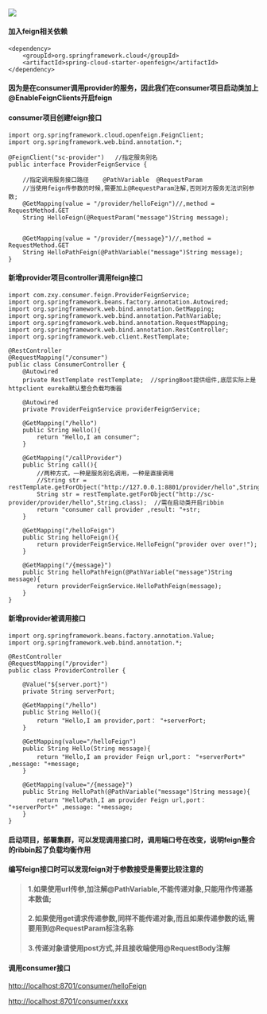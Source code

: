 #### ![](/assets/feign与restTemplate.png)

#### 加入feign相关依赖

```
<dependency>
    <groupId>org.springframework.cloud</groupId>
    <artifactId>spring-cloud-starter-openfeign</artifactId>
</dependency>
```

#### 因为是在consumer调用provider的服务，因此我们在consumer项目启动类加上@EnableFeignClients开启feign

#### consumer项目创建feign接口

```
import org.springframework.cloud.openfeign.FeignClient;
import org.springframework.web.bind.annotation.*;

@FeignClient("sc-provider")   //指定服务别名
public interface ProviderFeignService {

    //指定调用服务接口路径    @PathVariable  @RequestParam
    //当使用feign传参数的时候,需要加上@RequestParam注解,否则对方服务无法识别参数;
    @GetMapping(value = "/provider/helloFeign")//,method = RequestMethod.GET
    String HelloFeign(@RequestParam("message")String message);


    @GetMapping(value = "/provider/{message}")//,method = RequestMethod.GET
    String HelloPathFeign(@PathVariable("message")String message);
}
```

#### 新增provider项目controller调用feign接口

```
import com.zxy.consumer.feign.ProviderFeignService;
import org.springframework.beans.factory.annotation.Autowired;
import org.springframework.web.bind.annotation.GetMapping;
import org.springframework.web.bind.annotation.PathVariable;
import org.springframework.web.bind.annotation.RequestMapping;
import org.springframework.web.bind.annotation.RestController;
import org.springframework.web.client.RestTemplate;

@RestController
@RequestMapping("/consumer")
public class ConsumerController {
    @Autowired
    private RestTemplate restTemplate;  //springBoot提供组件,底层实际上是httpclient eureka默认整合负载均衡器

    @Autowired
    private ProviderFeignService providerFeignService;

    @GetMapping("/hello")
    public String Hello(){
        return "Hello,I am consumer";
    }

    @GetMapping("/callProvider")
    public String call(){
        //两种方式，一种是服务别名调用，一种是直接调用
        //String str = restTemplate.getForObject("http://127.0.0.1:8801/provider/hello",String.class);
        String str = restTemplate.getForObject("http://sc-provider/provider/hello",String.class);  //需在启动类开启ribbin
        return "consumer call provider ,result: "+str;
    }

    @GetMapping("/helloFeign")
    public String helloFeign(){
        return providerFeignService.HelloFeign("provider over over!");
    }

    @GetMapping("/{message}")
    public String helloPathFeign(@PathVariable("message")String message){
        return providerFeignService.HelloPathFeign(message);
    }
}
```

#### 新增provider被调用接口

```
import org.springframework.beans.factory.annotation.Value;
import org.springframework.web.bind.annotation.*;

@RestController
@RequestMapping("/provider")
public class ProviderController {

    @Value("${server.port}")
    private String serverPort;

    @GetMapping("/hello")
    public String Hello(){
        return "Hello,I am provider,port： "+serverPort;
    }

    @GetMapping(value="/helloFeign")
    public String Hello(String message){
        return "Hello,I am provider Feign url,port： "+serverPort+" ,message: "+message;
    }

    @GetMapping(value="/{message}")
    public String HelloPath(@PathVariable("message")String message){
        return "HelloPath,I am provider Feign url,port： "+serverPort+" ,message: "+message;
    }
}
```

#### 启动项目，部署集群，可以发现调用接口时，调用端口号在改变，说明feign整合的ribbin起了负载均衡作用

#### 编写feign接口时可以发现feign对于参数接受是需要比较注意的

> #### **1.如果使用url传参,加注解@PathVariable,不能传递对象,只能用作传递基本数值;**
>
> #### **2.如果使用get请求传递参数,同样不能传递对象,而且如果传递参数的话,需要用到@RequestParam标注名称**
>
> #### **3.传递对象请使用post方式,并且接收端使用@RequestBody注解**

#### 



#### 调用consumer接口

[http://localhost:8701/consumer/helloFeign](http://localhost:8701/consumer/helloFeign)

[http://localhost:8701/consumer/xxxx](http://localhost:8701/consumer/11231)


